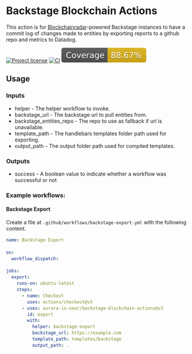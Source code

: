 # Backstage Blockchain Actions

This action is for [Blockchainradar](https://github.com/aurora-is-near/backstage-plugin-blockchainradar)-powered Backstage instances to have a commit log of changes made to entities by exporting reports to a github repo and metrics to Datadog.

[![Project license](https://img.shields.io/badge/License-Public%20Domain-blue.svg)](https://creativecommons.org/publicdomain/zero/1.0/)
[![CI](https://github.com/aurora-is-near/backstage-blockchain-actions/actions/workflows/ci.yaml/badge.svg)](https://github.com/aurora-is-near/backstage-blockchain-actions/actions/workflows/ci.yaml)
![Coverage badge](https://raw.githubusercontent.com/aurora-is-near/backstage-blockchain-actions/main/badges/coverage.svg)

## Usage

### Inputs

- helper - The helper workflow to invoke.
- backstage_url - The backstage url to pull entities from.
- backstage_entities_repo - The repo to use as fallback if url is unavailable.
- template_path - The handlebars templates folder path used for exporting.
- output_path - The output folder path used for compiled templates.

### Outputs

- success - A boolean value to indicate whether a workflow was successful or not

### Example workflows:

#### Backstage Export

Create a file at `.github/workflows/backstage-export.yml` with the following content.

```yml
name: Backstage Export

on:
  workflow_dispatch:

jobs:
  export:
    runs-on: ubuntu-latest
    steps:
      - name: Checkout
        uses: actions/checkout@v3
      - uses: aurora-is-near/backstage-blockchain-actions@v1
        id: export
        with:
          helper: backstage-export
          backstage_url: https://example.com
          template_path: templates/backstage
          output_path: .
```
